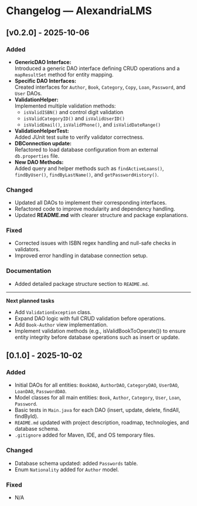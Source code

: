 # Changelog — AlexandriaLMS

## [v0.2.0] - 2025-10-06

### Added
- **GenericDAO Interface:**  
  Introduced a generic DAO interface defining CRUD operations and a `mapResultSet` method for entity mapping.
- **Specific DAO Interfaces:**  
  Created interfaces for `Author`, `Book`, `Category`, `Copy`, `Loan`, `Password`, and `User` DAOs.
- **ValidationHelper:**  
  Implemented multiple validation methods:
  - `isValidISBN()` and control digit validation  
  - `isValidCategoryID()` and `isValidUserID()`  
  - `isValidEmail()`, `isValidPhone()`, and `isValidDateRange()`  
- **ValidationHelperTest:**  
  Added JUnit test suite to verify validator correctness.
- **DBConnection update:**  
  Refactored to load database configuration from an external `db.properties` file.
- **New DAO Methods:**  
  Added query and helper methods such as `findActiveLoans()`, `findByUser()`, `findByLastName()`, and `getPasswordHistory()`.

### Changed
- Updated all DAOs to implement their corresponding interfaces.
- Refactored code to improve modularity and dependency handling.
- Updated **README.md** with clearer structure and package explanations.

### Fixed
- Corrected issues with ISBN regex handling and null-safe checks in validators.
- Improved error handling in database connection setup.

### Documentation
- Added detailed package structure section to `README.md`.
---

**Next planned tasks**
- Add `ValidationException` class.  
- Expand DAO logic with full CRUD validation before operations.  
- Add `Book-Author` view implementation.
- Implement validation methods (e.g., isValidBookToOperate()) to ensure entity integrity before database operations such as insert or update.

## [0.1.0] - 2025-10-02
### Added
- Initial DAOs for all entities: `BookDAO`, `AuthorDAO`, `CategoryDAO`, `UserDAO`, `LoanDAO`, `PasswordDAO`.
- Model classes for all main entities: `Book`, `Author`, `Category`, `User`, `Loan`, `Password`.
- Basic tests in `Main.java` for each DAO (insert, update, delete, findAll, findById).
- `README.md` updated with project description, roadmap, technologies, and database schema.
- `.gitignore` added for Maven, IDE, and OS temporary files.

### Changed
- Database schema updated: added `Passwords` table.
- Enum `Nationality` added for `Author` model.

### Fixed
- N/A
